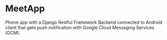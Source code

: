 MeetApp
=======

Phone app with a Django Restful Framework Backend connected to Android client that gets push notification with Google Cloud Messaging Services (GCM).
